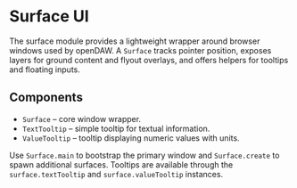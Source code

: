# Surface UI

The surface module provides a lightweight wrapper around browser windows used by
openDAW. A `Surface` tracks pointer position, exposes layers for ground content
and flyout overlays, and offers helpers for tooltips and floating inputs.

## Components

- `Surface` – core window wrapper.
- `TextTooltip` – simple tooltip for textual information.
- `ValueTooltip` – tooltip displaying numeric values with units.

Use `Surface.main` to bootstrap the primary window and `Surface.create` to spawn
additional surfaces. Tooltips are available through the `surface.textTooltip`
and `surface.valueTooltip` instances.
